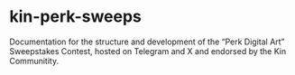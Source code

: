 # kin-perk-sweeps
Documentation for the structure and development of the “Perk Digital Art” Sweepstakes Contest, hosted on Telegram and X and endorsed by the Kin Communitity.
